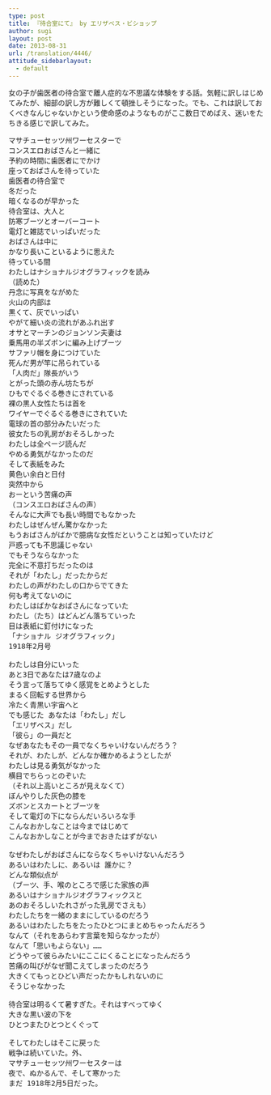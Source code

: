 ```yaml
---
type: post
title: 『待合室にて』 by エリザベス・ビショップ
author: sugi
layout: post
date: 2013-08-31
url: /translation/4446/
attitude_sidebarlayout:
  - default
---
```

女の子が歯医者の待合室で離人症的な不思議な体験をする話。気軽に訳しはじめてみたが、細部の訳し方が難しくて頓挫しそうになった。でも、これは訳しておくべきなんじゃないかという使命感のようなものがここ数日でめばえ、迷いをたちきる感じで訳してみた。

<pre>マサチューセッツ州ワーセスターで
コンスエロおばさんと一緒に
予約の時間に歯医者にでかけ
座っておばさんを待っていた
歯医者の待合室で
冬だった
暗くなるのが早かった
待合室は、大人と
防寒ブーツとオーバーコート
電灯と雑誌でいっぱいだった
おばさんは中に
かなり長いこといるように思えた
待っている間
わたしはナショナルジオグラフィックを読み
（読めた）
丹念に写真をながめた
火山の内部は
黒くて、灰でいっぱい
やがて細い炎の流れがあふれ出す
オサとマーチンのジョンソン夫妻は
乗馬用の半ズボンに編み上げブーツ
サファリ帽を身につけていた
死んだ男が竿に吊られている
「人肉だ」隊長がいう
とがった頭の赤ん坊たちが
ひもでぐるぐる巻きにされている
裸の黒人女性たちは首を
ワイヤーでぐるぐる巻きにされていた
電球の首の部分みたいだった
彼女たちの乳房がおそろしかった
わたしは全ページ読んだ
やめる勇気がなかったのだ
そして表紙をみた
黄色い余白と日付
突然中から
おーという苦痛の声
（コンスエロおばさんの声）
そんなに大声でも長い時間でもなかった
わたしはぜんぜん驚かなかった
もうおばさんがばかで臆病な女性だということは知っていたけど
戸惑っても不思議じゃない
でもそうならなかった
完全に不意打ちだったのは
それが「わたし」だったからだ
わたしの声がわたしの口からでてきた
何も考えてないのに
わたしはばかなおばさんになっていた
わたし（たち）はどんどん落ちていった
目は表紙に釘付けになった
「ナショナル ジオグラフィック」
1918年2月号

わたしは自分にいった
あと3日であなたは7歳なのよ
そう言って落ちてゆく感覚をとめようとした
まるく回転する世界から
冷たく青黒い宇宙へと
でも感じた あなたは「わたし」だし
「エリザベス」だし
「彼ら」の一員だと
なぜあなたもその一員でなくちゃいけないんだろう？
それが、わたしが、どんなか確かめるようとしたが
わたしは見る勇気がなかった
横目でちらっとのぞいた
（それ以上高いところが見えなくて）
ぼんやりした灰色の膝を
ズボンとスカートとブーツを
そして電灯の下にならんだいろいろな手
こんなおかしなことは今まではじめて
こんなおかしなことが今までおきたはずがない

なぜわたしがおばさんにならなくちゃいけないんだろう
あるいはわたしに、あるいは 誰かに？
どんな類似点が
（ブーツ、手、喉のところで感じた家族の声
あるいはナショナルジオグラフィックスと
あのおそろしいたれさがった乳房でさえも）
わたしたちを一緒のままにしているのだろう
あるいはわたしたちをたったひとつにまとめちゃったんだろう
なんて（それをあらわす言葉を知らなかったが）
なんて「思いもよらない」……
どうやって彼らみたいにここにくることになったんだろう
苦痛の叫びがなぜ聞こえてしまったのだろう
大きくてもっとひどい声だったかもしれないのに
そうじゃなかった

待合室は明るくて暑すぎた。それはすべってゆく
大きな黒い波の下を
ひとつまたひとつとくぐって

そしてわたしはそこに戻った
戦争は続いていた。外、
マサチューセッツ州ワーセスターは
夜で、ぬかるんで、そして寒かった
まだ 1918年2月5日だった。
</pre>
